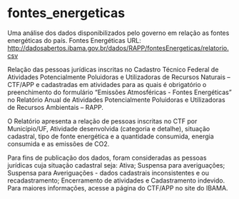 # fontes_energeticas
Uma análise dos dados disponibilizados pelo governo em relação as fontes energéticas do país.
Fontes Energéticas
URL: http://dadosabertos.ibama.gov.br/dados/RAPP/fontesEnergeticas/relatorio.csv

Relação das pessoas jurídicas inscritas no Cadastro Técnico Federal de Atividades Potencialmente Poluidoras e Utilizadoras de Recursos Naturais – CTF/APP e cadastradas em atividades para as quais é obrigatório o preenchimento do formulário “Emissões Atmosféricas - Fontes Energéticas” no Relatório Anual de Atividades Potencialmente Poluidoras e Utilizadoras de Recursos Ambientais – RAPP.

O Relatório apresenta a relação de pessoas inscritas no CTF por Município/UF, Atividade desenvolvida (categoria e detalhe), situação cadastral, tipo de fonte energética e a quantidade consumida, energia consumida e as emissões de CO2.

Para fins de publicação dos dados, foram consideradas as pessoas jurídicas cuja situação cadastral seja: Ativa; Suspensa para averiguações; Suspensa para Averiguações - dados cadastrais inconsistentes e ou recadastramento; Encerramento de atividades e Cadastramento indevido. Para maiores informações, acesse a página do CTF/APP no site do IBAMA.
